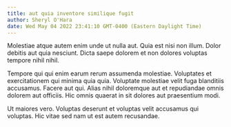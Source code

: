 ```yaml
---
title: aut quia inventore similique fugit
author: Sheryl O'Hara
date: Wed May 04 2022 23:41:10 GMT-0400 (Eastern Daylight Time)
---
```

Molestiae atque autem enim unde ut nulla aut. Quia est nisi non illum. Dolor debitis aut quia nesciunt. Dicta saepe dolorem et non dolores voluptas tempore nihil nihil.

 Tempore qui qui enim earum rerum assumenda molestiae. Voluptates et exercitationem qui minima quia quia. Voluptate molestiae velit fuga blanditiis accusamus. Facere aut qui. Alias nihil doloremque aut et repudiandae omnis dolorem aut officiis. Hic omnis quaerat in sit dolores aut praesentium modi.

 Ut maiores vero. Voluptas deserunt et voluptas velit accusamus qui voluptas. Hic vitae sed nam ut est autem recusandae.